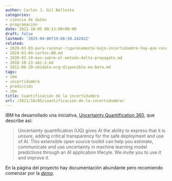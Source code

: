 ```yaml
---
author: Carlos J. Gil Bellosta
categories:
- ciencia de datos
- programación
date: 2021-10-05 09:13:00+00:00
draft: false
lastmod: '2025-04-06T19:06:50.242422'
related:
- 2020-03-03-para-razonar-rigurosamente-bajo-incertidumbre-hay-que-recurrir-al-lenguaje-de-la-probabilidad.md
- 2024-03-04-cortos-00.md
- 2020-03-10-mas-sobre-el-metodo-delta-propagate.md
- 2018-10-23-abc-2.md
- 2011-06-20-ubidata-org-disponible-en-beta.md
tags:
- ibm
- incertidumbre
- predicción
- ibm
title: Cuantificación de la incertidumbre
url: /2021/10/05/cuantificacion-de-la-incertidumbre/
---
```


IBM ha desarrollado una iniciativa, [Uncertainty Quantification 360](http://uq360.mybluemix.net/), que describe así:

>Uncertainty quantification (UQ) gives AI the ability to express that it is _unsure_, adding critical transparency for the safe deployment and use of AI. This extensible open source toolkit can help you estimate, communicate and use uncertainty in machine learning model predictions through an AI application lifecyle. We invite you to use it and improve it.

En la página del proyecto hay documentación abundante pero recomiendo comenzar por la _[demo](http://uq360.mybluemix.net/demo/0)_.